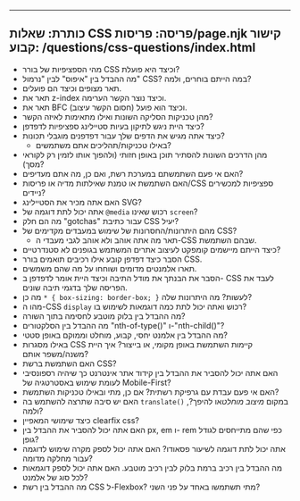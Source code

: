 ***

## כותרת: שאלות CSS&#xA;פריסה: פריסות/page.njk&#xA;קישור קבוע: /questions/css-questions/index.html

*   מהי הספציפיות של בורר CSS וכיצד היא פועלת?
*   מה ההבדל בין "איפוס" לבין "נרמול" CSS? במה הייתם בוחרים, ולמה?
*   תאר מצופים וכיצד הם פועלים.
*   תאר את z-index וכיצד נוצר הקשר הערימה.
*   תאר את BFC (חסום הקשר עיצוב) וכיצד הוא פועל.
*   מהן טכניקות הסליקה השונות ואילו מתאימות לאיזה הקשר?
*   כיצד היית ניגש לתיקון בעיות סטיילינג ספציפיות לדפדפן?
*   כיצד אתה מגיש את הדפים שלך עבור דפדפנים מוגבלי תכונות?
    *   באילו טכניקות/תהליכים אתם משתמשים?
*   מהן הדרכים השונות להסתיר תוכן באופן חזותי (ולהפוך אותו לזמין רק לקוראי מסך)?
*   האם אי פעם השתמשתם במערכת רשת, ואם כן, מה אתם מעדיפים?
*   האם השתמשת או טמנת שאילתות מדיה או פריסות/CSS ספציפיות למכשירים ניידים?
*   האם אתה מכיר את הסטיילינג SVG?
*   אתה יכול לתת דוגמה של `@media` רכוש שאינו `screen`?
*   מה הם חלק "gotchas" עבור כתיבת CSS יעיל?
*   מהם היתרונות/החסרונות של שימוש במעבדים מקדימים של CSS?
    *   תאר מה אתה אוהב ולא אוהב לגבי מעבדי ה-CSS שבהם השתמשת.
*   כיצד הייתם מיישמים קומפקט לעיצוב אתרים המשתמש בגופנים לא סטנדרטיים?
*   הסבר כיצד דפדפן קובע אילו רכיבים תואמים בורר CSS.
*   תארו אלמנטים מדומים ושוחחו על מה שהם משמשים.
*   הסבר את הבנתך את מודל התיבה וכיצד היית אומר לדפדפן ב- CSS לעבד את הפריסה שלך בדגמי תיבה שונים.
*   מה כן `* { box-sizing: border-box; }` לעשות? מה היתרונות שלה?
*   מהו ה-CSS `display` רכוש ואתה יכול לתת כמה דוגמאות לשימוש בו?
*   מה ההבדל בין בלוק מוטבע לחסימה בתוך השורה?
*   מה ההבדל בין הסלקטורים "nth-of-type()" ו-"nth-child()"?
*   מה ההבדל בין אלמנט יחסי, קבוע, מוחלט וממוקם באופן סטטי?
*   באילו מסגרות CSS קיימות השתמשת באופן מקומי, או בייצור? איך היית משנה/משפר אותם?
*   האם השתמשת ברשת CSS?
*   האם אתה יכול להסביר את ההבדל בין קידוד אתר אינטרנט כך שיהיה רספונסיבי לעומת שימוש באסטרטגיה של Mobile-First?
*   האם אי פעם עבדת עם גרפיקת רשתית? אם כן, מתי ובאילו טכניקות השתמשת?
*   האם יש סיבה שתרצה להשתמש בה `translate()` במקום *מיצוב מוחלט*או להיפך?, ולמה?
*   כיצד שימושי המאפיין clearfix css?
*   האם אתה יכול להסביר את ההבדל בין px, em ו- rem כפי שהם מתייחסים לגודל גופן?
*   אתה יכול לתת דוגמה לשיעור פסאודו? האם אתה יכול לספק מקרה שימוש לדוגמה עבור מחלקה מדומה?
*   מה ההבדל בין רכיב ברמת בלוק לבין רכיב מוטבע. האם אתה יכול לספק דוגמאות לכל סוג של אלמנט?
*   מה ההבדל בין רשת CSS ל-Flexbox? מתי תשתמשו באחד על פני השני?

